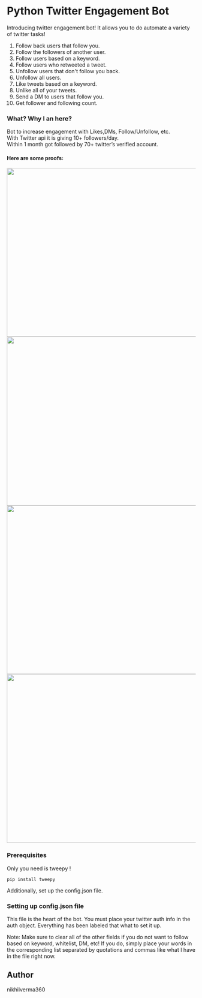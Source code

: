 
# Python Twitter Engagement Bot

Introducing twitter engagement bot! 
It allows you to do automate a variety of twitter tasks!

1. Follow back users that follow you. 
2. Follow the followers of another user. 
3. Follow users based on a keyword. 
4. Follow users who retweeted a tweet.
5. Unfollow users that don't follow you back. 
6. Unfollow all users. 
7. Like tweets based on a keyword. 
8. Unlike all of your tweets.
9. Send a DM to users that follow you. 
10. Get follower and following count.

### What? Why I an here?
Bot to increase engagement with Likes,DMs, Follow/Unfollow, etc. <br/>
With Twitter api it is giving 10+ followers/day.<br>
Within 1 month got followed by 70+ twitter’s verified account.
#### Here are some proofs:
<img src="https://github.com/nikhilverma360/TwitterEngagementBot/blob/main/proofs/Screenshot%20(198)_LI.jpg" width="800" height="450"></br>
<img src="https://github.com/nikhilverma360/TwitterEngagementBot/blob/main/proofs/Screenshot%20(199)_LI.jpg" width="800" height="450"></br>
<img src="https://github.com/nikhilverma360/TwitterEngagementBot/blob/main/proofs/Screenshot%20(200)_LI.jpg" width="800" height="450"></br>
<img src="https://github.com/nikhilverma360/TwitterEngagementBot/blob/main/proofs/Screenshot%20(201)_LI.jpg" width="800" height="450"><br/>

### Prerequisites
Only you need is tweepy !

`pip install tweepy`

Additionally, set up the config.json file.

### Setting up config.json file

This file is the heart of the bot. You must place your twitter auth info in the auth object. Everything has been labeled that what to set it up. 

Note: Make sure to clear all of the other fields if you do not want to follow based on keyword, whitelist, DM, etc! If you do, simply place your words in the corresponding list separated by quotations and commas like what I have in the file right now.

## Author

nikhilverma360
